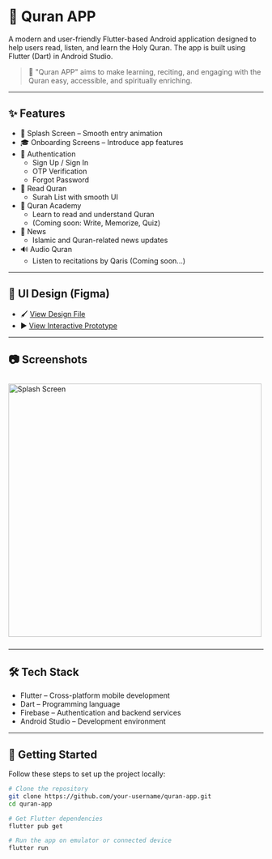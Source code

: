 # 📖 Quran APP

A modern and user-friendly Flutter-based Android application designed to help users read, listen, and learn the Holy Quran. The app is built using Flutter (Dart) in Android Studio.

> 🌙 "Quran APP" aims to make learning, reciting, and engaging with the Quran easy, accessible, and spiritually enriching.

---

## ✨ Features

- 🚀 Splash Screen – Smooth entry animation
- 🎓 Onboarding Screens – Introduce app features
- 🔐 Authentication
  - Sign Up / Sign In
  - OTP Verification
  - Forgot Password
- 📖 Read Quran
  - Surah List with smooth UI
- 🧠 Quran Academy
  - Learn to read and understand Quran
  - (Coming soon: Write, Memorize, Quiz)
- 📰 News
  - Islamic and Quran-related news updates
- 🔊 Audio Quran
  - Listen to recitations by Qaris (Coming soon...)

---

## 🎨 UI Design (Figma)

- 🖌 [View Design File](https://www.figma.com/design/rEfkxbGX6xnSWjCvNa08pL/Omermjamal-%7C%7C-Web_genious-%7C%7C-FO42774055FC8?node-id=1001-46&p=f&t=HQRG6RF5g4FosUGH-0)
- ▶️ [View Interactive Prototype](https://www.figma.com/proto/rEfkxbGX6xnSWjCvNa08pL/Omermjamal-Web_genious-FO42774055FC8?node-id=26721-10601&p=f&t=HQRG6RF5g4FosUGH-0&scaling=scale-down&content-scaling=fixed&page-id=1001%3A46)

---

## 📷 Screenshots

<div style="display: flex; overflow-x: auto; gap: 10px; padding: 10px 0;">
  <img src="[screenshots/Screenshot 2025-07-27 151732.png](https://raw.githubusercontent.com/khushiakter10/quran_app/refs/heads/main/screenshorts/Screenshot%202025-07-27%20151732.png)" alt="Splash Screen" height="500">
  <img src="screenshots/onboarding1.png" alt="Onboarding Screen" height="500">
  <img src="screenshots/login.png" alt="Login Screen" height="500">
  <img src="screenshots/surah-list.png" alt="Surah List" height="500">
  <img src="screenshots/quran-academy.png" alt="Quran Academy" height="500">
  <img src="screenshots/news.png" alt="News Page" height="500">
  <img src="screenshots/audio-quran.png" alt="Audio Quran" height="500">
</div>

---

## 🛠 Tech Stack

- Flutter – Cross-platform mobile development
- Dart – Programming language
- Firebase – Authentication and backend services
- Android Studio – Development environment

---

## 🚀 Getting Started

Follow these steps to set up the project locally:

```bash
# Clone the repository
git clone https://github.com/your-username/quran-app.git
cd quran-app

# Get Flutter dependencies
flutter pub get

# Run the app on emulator or connected device
flutter run
